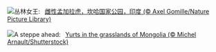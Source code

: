 ![](https://www.bing.com/th?id=OHR.TigerDay_ZH-CN4359136631_UHD.jpg&w=1000)丛林女王:&nbsp;&ensp;[雌性孟加拉虎，坎哈国家公园，印度 (© Axel Gomille/Nature Picture Library)](https://www.bing.com/th?id=OHR.TigerDay_ZH-CN4359136631_UHD.jpg)
<br><br/>
![](https://www.bing.com/th?id=OHR.MongoliaYurts_EN-US1803457525_UHD.jpg&w=1000)A steppe ahead:&nbsp;&ensp;[Yurts in the grasslands of Mongolia (© Michel Arnault/Shutterstock)](https://www.bing.com/th?id=OHR.MongoliaYurts_EN-US1803457525_UHD.jpg)
<br><br/>
